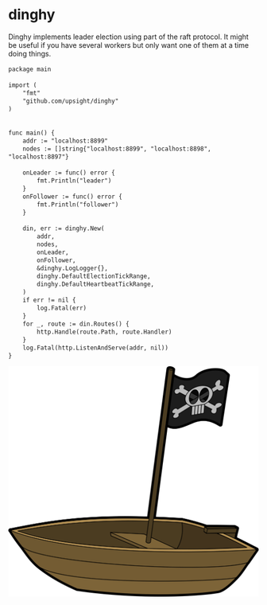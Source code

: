 # dinghy

Dinghy implements leader election using part of the raft protocol. It might
be useful if you have several workers but only want one of them at a time
doing things.

```
package main

import (
	"fmt"
	"github.com/upsight/dinghy"
)


func main() {
	addr := "localhost:8899"
	nodes := []string{"localhost:8899", "localhost:8898", "localhost:8897"}

	onLeader := func() error {
		fmt.Println("leader")
	}
	onFollower := func() error {
		fmt.Println("follower")
	}

	din, err := dinghy.New(
		addr,
		nodes,
		onLeader,
		onFollower,
		&dinghy.LogLogger{},
		dinghy.DefaultElectionTickRange,
		dinghy.DefaultHeartbeatTickRange,
	)
	if err != nil {
		log.Fatal(err)
	}
	for _, route := din.Routes() {
		http.Handle(route.Path, route.Handler)
	}
	log.Fatal(http.ListenAndServe(addr, nil))
}
```


![dinghy](dinghy.png)
